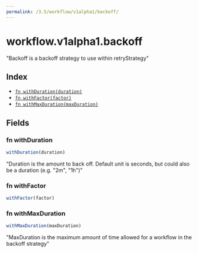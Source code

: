```yaml
---
permalink: /3.5/workflow/v1alpha1/backoff/
---
```


# workflow.v1alpha1.backoff

"Backoff is a backoff strategy to use within retryStrategy"

## Index

* [`fn withDuration(duration)`](#fn-withduration)
* [`fn withFactor(factor)`](#fn-withfactor)
* [`fn withMaxDuration(maxDuration)`](#fn-withmaxduration)

## Fields

### fn withDuration

```ts
withDuration(duration)
```

"Duration is the amount to back off. Default unit is seconds, but could also be a duration (e.g. \"2m\", \"1h\")"

### fn withFactor

```ts
withFactor(factor)
```



### fn withMaxDuration

```ts
withMaxDuration(maxDuration)
```

"MaxDuration is the maximum amount of time allowed for a workflow in the backoff strategy"